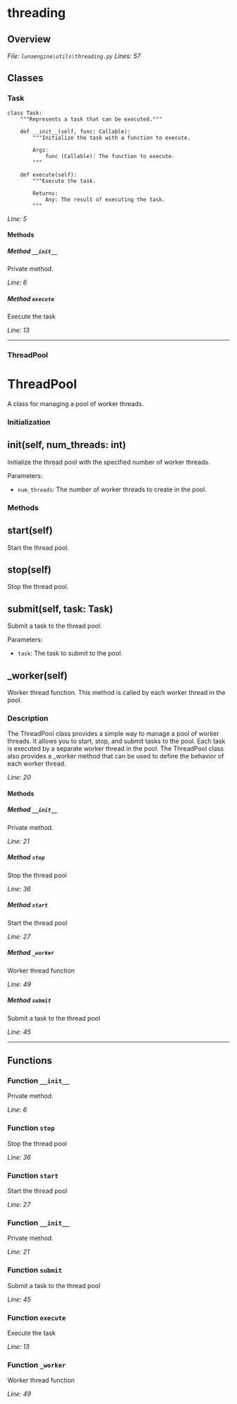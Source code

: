 # threading

## Overview

*File: `lunaengine\utils\threading.py`*
*Lines: 57*

## Classes

### Task

```
class Task:
    """Represents a task that can be executed."""

    def __init__(self, func: Callable):
        """Initialize the task with a function to execute.

        Args:
            func (Callable): The function to execute.
        """

    def execute(self):
        """Execute the task.

        Returns:
            Any: The result of executing the task.
        """
```

*Line: 5*

#### Methods

##### Method `__init__`

Private method.

*Line: 6*

##### Method `execute`

Execute the task

*Line: 13*

---

### ThreadPool

ThreadPool
=========

A class for managing a pool of worker threads.

### Initialization

__init__(self, num_threads: int)
-------------------------------

Initialize the thread pool with the specified number of worker threads.

Parameters:

* `num_threads`: The number of worker threads to create in the pool.

### Methods

start(self)
---------

Start the thread pool.

stop(self)
-------

Stop the thread pool.

submit(self, task: Task)
-------------------

Submit a task to the thread pool.

Parameters:

* `task`: The task to submit to the pool.

_worker(self)
-------------

Worker thread function. This method is called by each worker thread in the pool.

### Description

The ThreadPool class provides a simple way to manage a pool of worker threads. It allows you to start, stop, and submit tasks to the pool. Each task is executed by a separate worker thread in the pool. The ThreadPool class also provides a _worker method that can be used to define the behavior of each worker thread.

*Line: 20*

#### Methods

##### Method `__init__`

Private method.

*Line: 21*

##### Method `stop`

Stop the thread pool

*Line: 36*

##### Method `start`

Start the thread pool

*Line: 27*

##### Method `_worker`

Worker thread function

*Line: 49*

##### Method `submit`

Submit a task to the thread pool

*Line: 45*

---

## Functions

### Function `__init__`

Private method.

*Line: 6*

### Function `stop`

Stop the thread pool

*Line: 36*

### Function `start`

Start the thread pool

*Line: 27*

### Function `__init__`

Private method.

*Line: 21*

### Function `submit`

Submit a task to the thread pool

*Line: 45*

### Function `execute`

Execute the task

*Line: 13*

### Function `_worker`

Worker thread function

*Line: 49*

